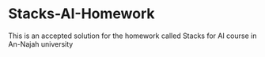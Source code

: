 # Stacks-AI-Homework
This is an accepted solution for the homework called Stacks for AI  course in An-Najah university
